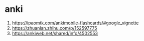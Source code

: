 # anki
1. https://ipaomtk.com/ankimobile-flashcards/#google_vignette
2. https://zhuanlan.zhihu.com/p/152597775
3. https://ankiweb.net/shared/info/4502553